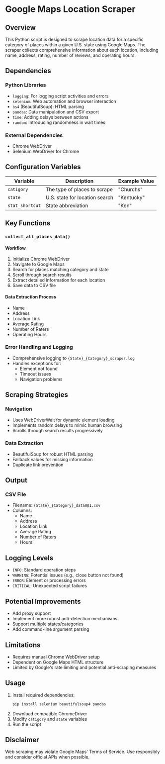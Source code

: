 # Google Maps Location Scraper

## Overview

This Python script is designed to scrape location data for a specific category of places within a given U.S. state using Google Maps. The scraper collects comprehensive information about each location, including name, address, rating, number of reviews, and operating hours.

## Dependencies

### Python Libraries
- `logging`: For logging script activities and errors
- `selenium`: Web automation and browser interaction
- `bs4` (BeautifulSoup): HTML parsing
- `pandas`: Data manipulation and CSV export
- `time`: Adding delays between actions
- `random`: Introducing randomness in wait times

### External Dependencies
- Chrome WebDriver
- Selenium WebDriver for Chrome

## Configuration Variables

| Variable | Description | Example Value |
|----------|-------------|---------------|
| `catigory` | The type of places to scrape | "Churchs" |
| `state` | U.S. state for location search | "Kentucky" |
| `stat_shortcut` | State abbreviation | "Ken" |

## Key Functions

### `collect_all_places_data()`

#### Workflow
1. Initialize Chrome WebDriver
2. Navigate to Google Maps
3. Search for places matching category and state
4. Scroll through search results
5. Extract detailed information for each location
6. Save data to CSV file

#### Data Extraction Process
- Name
- Address
- Location Link
- Average Rating
- Number of Raters
- Operating Hours

### Error Handling and Logging

- Comprehensive logging to `{State}_{Category}_scraper.log`
- Handles exceptions for:
  - Element not found
  - Timeout issues
  - Navigation problems

## Scraping Strategies

### Navigation
- Uses WebDriverWait for dynamic element loading
- Implements random delays to mimic human browsing
- Scrolls through search results progressively

### Data Extraction
- BeautifulSoup for robust HTML parsing
- Fallback values for missing information
- Duplicate link prevention

## Output

### CSV File
- Filename: `{State}_{Category}_data001.csv`
- Columns:
  - Name
  - Address
  - Location Link
  - Average Rating
  - Number of Raters
  - Hours

## Logging Levels

- `INFO`: Standard operation steps
- `WARNING`: Potential issues (e.g., close button not found)
- `ERROR`: Element or processing errors
- `CRITICAL`: Unexpected script failures

## Potential Improvements

- Add proxy support
- Implement more robust anti-detection mechanisms
- Support multiple states/categories
- Add command-line argument parsing

## Limitations

- Requires manual Chrome WebDriver setup
- Dependent on Google Maps HTML structure
- Limited by Google's rate limiting and potential anti-scraping measures

## Usage

1. Install required dependencies:
   ```bash
   pip install selenium beautifulsoup4 pandas
   ```
2. Download compatible ChromeDriver
3. Modify `catigory` and `state` variables
4. Run the script

## Disclaimer

Web scraping may violate Google Maps' Terms of Service. Use responsibly and consider official APIs when possible.
